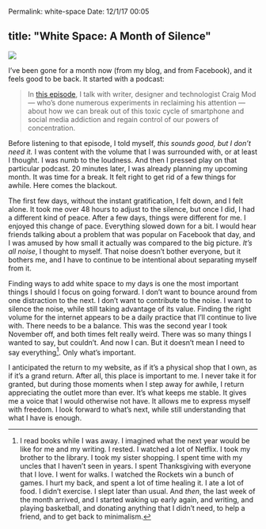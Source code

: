 Permalink: white-space
Date: 12/1/17 00:05

title: "White Space: A Month of Silence"
---

![][image-1]

I’ve been gone for a month now (from my blog, and from Facebook), and it feels good to be back. It started with a podcast:

> In [this episode][1], I talk with writer, designer and technologist Craig Mod — who’s done numerous experiments in reclaiming his attention — about how we can break out of this toxic cycle of smartphone and social media addiction and regain control of our powers of concentration.

Before listening to that episode, I told myself, *this sounds good, but I don’t need it.* I was content with the volume that I was surrounded with, or at least I thought. I was numb to the loudness. And then I pressed play on that particular podcast. 20 minutes later, I was already planning my upcoming month. It was time for a break. It felt right to get rid of a few things for awhile. Here comes the blackout.

The first few days, without the instant gratification, I felt down, and I felt alone. It took me over 48 hours to adjust to the silence, but once I did, I had a different kind of peace. After a few days, things were different for me. I enjoyed this change of pace. Everything slowed down for a bit. I would hear friends talking about a problem that was popular on Facebook that day, and I was amused by how small it actually was compared to the big picture. *It’s all noise*, I thought to myself. That noise doesn’t bother everyone, but it bothers me, and I have to continue to be intentional about separating myself from it.

Finding ways to add white space to my days is one the most important things I should I focus on going forward. I don’t want to bounce around from one distraction to the next. I don’t want to contribute to the noise. I want to silence the noise, while still taking advantage of its value. Finding the right volume for the internet appears to be a daily practice that I’ll continue to live with. There needs to be a balance. This was the second year I took November off, and both times felt really weird. There was so many things I wanted to say, but couldn’t. And now I can. But it doesn’t mean I need to say everything[^1]. Only what’s important.

I anticipated the return to my website, as if it’s a physical shop that I own, as if it’s a grand return. After all, this place is important to me. I never take it for granted, but during those moments when I step away for awhile, I return appreciating the outlet more than ever. It’s what keeps me stable. It gives me a voice that I would otherwise not have. It allows me to express myself with freedom. I look forward to what’s next, while still understanding that what I have is enough.

[^1]:	I read books while I was away. I imagined what the next year would be like for me and my writing. I rested. I watched a lot of Netflix. I took my brother to the library. I took my sister shopping. I spent time with my uncles that I haven’t seen in years. I spent Thanksgiving with everyone that I love. I went for walks. I watched the Rockets win a bunch of games. I hurt my back, and spent a lot of time healing it. I ate a lot of food. I didn’t exercise. I slept later than usual. And *then*, the last week of the month arrived, and I started waking up early again, and writing, and playing basketball, and donating anything that I didn’t need, to help a friend, and to get back to minimalism.

[1]:	https://overcast.fm/+J1L8ROaSs

[image-1]:	https://dl.dropboxusercontent.com/s/hll9sx69b7omv9v/Untitled_Artwork%20(1).JPG
